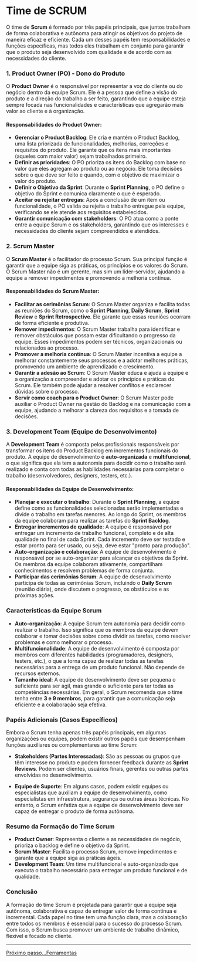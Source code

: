 # Time de SCRUM

O time de **Scrum** é formado por três papéis principais, que juntos trabalham de forma colaborativa e autônoma para atingir os objetivos do projeto de maneira eficaz e eficiente. Cada um desses papéis tem responsabilidades e funções específicas, mas todos eles trabalham em conjunto para garantir que o produto seja desenvolvido com qualidade e de acordo com as necessidades do cliente.

### 1. **Product Owner (PO) - Dono do Produto**
O **Product Owner** é o responsável por representar a voz do cliente ou do negócio dentro da equipe Scrum. Ele é a pessoa que define a visão do produto e a direção do trabalho a ser feito, garantindo que a equipe esteja sempre focada nas funcionalidades e características que agregarão mais valor ao cliente e à organização.

#### Responsabilidades do Product Owner:
- **Gerenciar o Product Backlog**: Ele cria e mantém o Product Backlog, uma lista priorizada de funcionalidades, melhorias, correções e requisitos do produto. Ele garante que os itens mais importantes (aqueles com maior valor) sejam trabalhados primeiro.
- **Definir as prioridades**: O PO prioriza os itens do Backlog com base no valor que eles agregam ao produto ou ao negócio. Ele toma decisões sobre o que deve ser feito e quando, com o objetivo de maximizar o valor do produto.
- **Definir o Objetivo da Sprint**: Durante o **Sprint Planning**, o PO define o objetivo do Sprint e comunica claramente o que é esperado.
- **Aceitar ou rejeitar entregas**: Após a conclusão de um item ou funcionalidade, o PO valida ou rejeita o trabalho entregue pela equipe, verificando se ele atende aos requisitos estabelecidos.
- **Garantir comunicação com stakeholders**: O PO atua como a ponte entre a equipe Scrum e os stakeholders, garantindo que os interesses e necessidades do cliente sejam compreendidos e atendidos.

### 2. **Scrum Master**
O **Scrum Master** é o facilitador do processo Scrum. Sua principal função é garantir que a equipe siga as práticas, os princípios e os valores do Scrum. O Scrum Master não é um gerente, mas sim um líder-servidor, ajudando a equipe a remover impedimentos e promovendo a melhoria contínua.

#### Responsabilidades do Scrum Master:
- **Facilitar as cerimônias Scrum**: O Scrum Master organiza e facilita todas as reuniões do Scrum, como o **Sprint Planning**, **Daily Scrum**, **Sprint Review** e **Sprint Retrospective**. Ele garante que essas reuniões ocorram de forma eficiente e produtiva.
- **Remover impedimentos**: O Scrum Master trabalha para identificar e remover obstáculos que possam estar dificultando o progresso da equipe. Esses impedimentos podem ser técnicos, organizacionais ou relacionados ao processo.
- **Promover a melhoria contínua**: O Scrum Master incentiva a equipe a melhorar constantemente seus processos e a adotar melhores práticas, promovendo um ambiente de aprendizado e crescimento.
- **Garantir a adesão ao Scrum**: O Scrum Master educa e ajuda a equipe e a organização a compreender e adotar os princípios e práticas do Scrum. Ele também pode ajudar a resolver conflitos e esclarecer dúvidas sobre o processo.
- **Servir como coach para o Product Owner**: O Scrum Master pode auxiliar o Product Owner na gestão do Backlog e na comunicação com a equipe, ajudando a melhorar a clareza dos requisitos e a tomada de decisões.

### 3. **Development Team (Equipe de Desenvolvimento)**
A **Development Team** é composta pelos profissionais responsáveis por transformar os itens do Product Backlog em incrementos funcionais do produto. A equipe de desenvolvimento é **auto-organizada** e **multifuncional**, o que significa que ela tem a autonomia para decidir como o trabalho será realizado e conta com todas as habilidades necessárias para completar o trabalho (desenvolvedores, designers, testers, etc.).

#### Responsabilidades da Equipe de Desenvolvimento:
- **Planejar e executar o trabalho**: Durante o **Sprint Planning**, a equipe define como as funcionalidades selecionadas serão implementadas e divide o trabalho em tarefas menores. Ao longo do Sprint, os membros da equipe colaboram para realizar as tarefas do **Sprint Backlog**.
- **Entregar incrementos de qualidade**: A equipe é responsável por entregar um incremento de trabalho funcional, completo e de alta qualidade no final de cada Sprint. Cada incremento deve ser testado e estar pronto para ser usado, ou seja, deve estar "pronto para produção".
- **Auto-organização e colaboração**: A equipe de desenvolvimento é responsável por se auto-organizar para alcançar os objetivos da Sprint. Os membros da equipe colaboram ativamente, compartilham conhecimentos e resolvem problemas de forma conjunta.
- **Participar das cerimônias Scrum**: A equipe de desenvolvimento participa de todas as cerimônias Scrum, incluindo o **Daily Scrum** (reunião diária), onde discutem o progresso, os obstáculos e as próximas ações.

### Características da Equipe Scrum
- **Auto-organização**: A equipe Scrum tem autonomia para decidir como realizar o trabalho. Isso significa que os membros da equipe devem colaborar e tomar decisões sobre como dividir as tarefas, como resolver problemas e como melhorar o processo.
- **Multifuncionalidade**: A equipe de desenvolvimento é composta por membros com diferentes habilidades (programadores, designers, testers, etc.), o que a torna capaz de realizar todas as tarefas necessárias para a entrega de um produto funcional. Não depende de recursos externos.
- **Tamanho ideal**: A equipe de desenvolvimento deve ser pequena o suficiente para ser ágil, mas grande o suficiente para ter todas as competências necessárias. Em geral, o Scrum recomenda que o time tenha entre **3 e 9 membros**, para garantir que a comunicação seja eficiente e a colaboração seja efetiva.

### Papéis Adicionais (Casos Específicos)
Embora o Scrum tenha apenas três papéis principais, em algumas organizações ou equipes, podem existir outros papéis que desempenham funções auxiliares ou complementares ao time Scrum:

- **Stakeholders (Partes Interessadas)**: São as pessoas ou grupos que têm interesse no produto e podem fornecer feedback durante as **Sprint Reviews**. Podem ser clientes, usuários finais, gerentes ou outras partes envolvidas no desenvolvimento.
  
- **Equipe de Suporte**: Em alguns casos, podem existir equipes ou especialistas que auxiliam a equipe de desenvolvimento, como especialistas em infraestrutura, segurança ou outras áreas técnicas. No entanto, o Scrum enfatiza que a equipe de desenvolvimento deve ser capaz de entregar o produto de forma autônoma.

### Resumo da Formação do Time Scrum
- **Product Owner**: Representa o cliente e as necessidades de negócio, prioriza o backlog e define o objetivo da Sprint.
- **Scrum Master**: Facilita o processo Scrum, remove impedimentos e garante que a equipe siga as práticas ágeis.
- **Development Team**: Um time multifuncional e auto-organizado que executa o trabalho necessário para entregar um produto funcional e de qualidade.

### Conclusão
A formação do time Scrum é projetada para garantir que a equipe seja autônoma, colaborativa e capaz de entregar valor de forma contínua e incremental. Cada papel no time tem uma função clara, mas a colaboração entre todos os membros é essencial para o sucesso do processo Scrum. Com isso, o Scrum busca promover um ambiente de trabalho dinâmico, flexível e focado no cliente.

---

[Próximo passo...Ferramentas](./ferramentas.md)